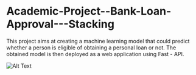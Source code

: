# Academic-Project--Bank-Loan-Approval---Stacking
This project aims at creating a machine learning model that could predict whether a person is eligible of obtaining a personal loan or not.
The obtained model is then deployed as a web application using Fast - API.

![Alt Text](./Pics/p1.jpg)
